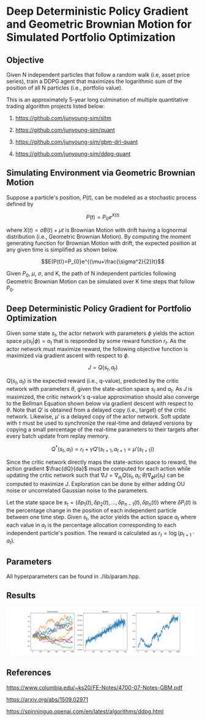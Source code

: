 # Deep Deterministic Policy Gradient and Geometric Brownian Motion for Simulated Portfolio Optimization

## Objective

Given N independent particles that follow a random walk (i.e, asset price series), train a DDPG agent that maximizes the logarithmic sum of the position of all N particles (i.e., portfolio value).

This is an approximately 5-year long culmination of multiple quantitative trading algorithm projects listed below:

1) https://github.com/junyoung-sim/sltm

2) https://github.com/junyoung-sim/quant

3) https://github.com/junyoung-sim/gbm-drl-quant

4) https://github.com/junyoung-sim/ddpg-quant

## Simulating Environment via Geometric Brownian Motion

Suppose a particle's position, $P(t)$, can be modeled as a stochastic process defined by

$$P(t)=P_{0}e^{X(t)}$$

where $X(t)={\sigma}B(t)+{\mu} t$ is Brownian Motion with drift having a lognormal distribution (i.e., Geometric Brownian Motion). By computing the moment generating function for Brownian Motion with drift, the expected position at any given time is simplified as shown below.

$$E(P(t))=P_{0}e^{(\mu+\frac{\sigma^2}{2})t}$$

Given $P_{0}$, $\mu$, $\sigma$, and K, the path of N independent particles following Geometric Brownian Motion can be simulated over K time steps that follow $P_{0}$.

## Deep Deterministic Policy Gradient for Portfolio Optimization

Given some state $s_t$, the actor network with parameters $\phi$ yields the action space $\mu(s_{t}|\phi)=a_{t}$ that is responded by some reward function $r_{t}$. As the actor network must maximize reward, the following objective function is maximized via gradient ascent with respect to $\phi$.

$$J=Q(s_{t},a_{t})$$

$Q(s_{t},a_{t})$ is the expected reward (i.e., q-value), predicted by the critic network with parameters $\theta$, given the state-action space $s_{t}$ and $a_{t}$. As $J$ is maximized, the critic network's q-value approximation should also converge to the Bellman Equation shown below via gradient descent with respect to $\theta$. Note that $Q'$ is obtained from a delayed copy (i.e., target) of the critic network. Likewise, $\mu'$ is a delayed copy of the actor network. Soft update with $\tau$ must be used to synchronize the real-time and delayed versions by copying a small percentage of the real-time parameters to their targets after every batch update from replay memory.

$$Q^{*}(s_{t},a_{t})=r_{t}+{\gamma}Q'(s_{t+1},a_{t+1}=\mu'(s_{t+1}))$$

Since the critic network directly maps the state-action space to reward, the action gradient $\frac{dQ}{da}$ must be computed for each action while updating the critic network such that $\nabla{J}=\nabla_{a_{t}}Q(s_{t},a_{t};\theta)\nabla_{\phi}\mu(s_{t})$ can be computed to maximize $J$. Exploration can be done by either adding OU noise or uncorrelated Gaussian noise to the parameters.

Let the state space be $s_{t}=(\delta p_{1}(t), \delta p_{2}(t), ..., \delta p_{n-1}(t), \delta p_{n}(t))$ where $\delta P_{i}(t)$ is the percentage change in the position of each independent particle between one time step. Given $s_t$, the actor yields the action space $a_{t}$ where each value in $a_{t}$ is the percentage allocation corresponding to each independent particle's position. The reward is calculated as $r_{t}=\log(p_{t+1}{\cdot}a_{t})$.

## Parameters

All hyperparameters can be found in ./lib/param.hpp.

## Results

![alt text](https://github.com/junyoung-sim/portfolio/blob/main/res/result.png)

## References

https://www.columbia.edu/~ks20/FE-Notes/4700-07-Notes-GBM.pdf

https://arxiv.org/abs/1509.02971

https://spinningup.openai.com/en/latest/algorithms/ddpg.html